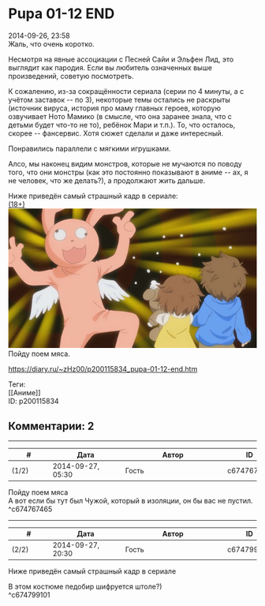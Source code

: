 Pupa 01-12 END
==============

  
2014-09-26, 23:58  
 Жаль, что очень коротко.   
   
 Несмотря на явные ассоциации с Песней Сайи и Эльфен Лид, это выглядит как пародия. Если вы любитель означенных выше произведений, советую посмотреть.   
   
 К сожалению, из-за сокращённости сериала (серии по 4 минуты, а с учётом заставок -- по 3), некоторые темы остались не раскрыты (источник вируса, история про маму главных героев, которую озвучивает Ното Мамико (в смысле, что она заранее знала, что с детьми будет что-то не то), ребёнок Мари и т.п.). То, что осталось, скорее -- фансервис. Хотя сюжет сделали и даже интересный.   
   
 Понравились параллели с мягкими игрушками.   
   
 Алсо, мы наконец видим монстров, которые не мучаются по поводу того, что они монстры (как это постоянно показывают в аниме -- ах, я не человек, что же делать?), а продолжают жить дальше.   
   
 Ниже приведён самый страшный кадр в сериале:   
  [(18+)](https://zHz00.diary.ru/p200115834.htm?index=1#linkmore200115834m1)      [![](pics/a0eba5016533t.jpg)](http://radikal.ru/fp/b53aa54b5b804a8ebf846efad1d1556e)       
 Пойду поем мяса.   
  
<https://diary.ru/~zHz00/p200115834_pupa-01-12-end.htm>  
  
Теги:  
[[Аниме]]  
ID: p200115834  


Комментарии: 2
--------------

  


---



|         #         |              Дата              |                     Автор                     |           ID           |
| --- | --- | --- | --- |
| (1/2) | 2014-09-27, 05:30 | Гость | c674767465 |

  
  Пойду поем мяса    
 А вот если бы тут был Чужой, который в изоляции, он бы вас не пустил.   
 ^c674767465

---



|         #         |              Дата              |                     Автор                     |           ID           |
| --- | --- | --- | --- |
| (2/2) | 2014-09-27, 20:30 | Гость | c674799101 |

  
  Ниже приведён самый страшный кадр в сериале    
   
 В этом костюме педобир шифруется штоле?)   
 ^c674799101